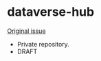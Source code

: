 # dataverse-hub

[Original issue](https://github.com/IQSS/dataverse-pm/issues/271])
 - Private repository.
 - DRAFT

